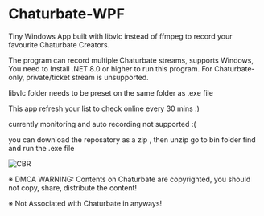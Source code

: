 # Chaturbate-WPF
Tiny Windows App built with libvlc instead of ffmpeg to record your favourite Chaturbate Creators.

The program can record multiple Chaturbate streams, supports Windows, You need to Install .NET 8.0 or higher to run this program.
For Chaturbate-only, private/ticket stream is unsupported.

libvlc folder needs to be preset on the same folder as .exe file

This app refresh your list to check online every 30 mins :)

currently monitoring and auto recording not supported :(

you can download the reposatory as a zip , then unzip go to bin folder find and run the .exe file

![CBR](https://github.com/0-XV-0/Chaturbate-WPF/assets/161754224/215f854e-6d5f-4ecf-8fcd-647eb8143890)

※ DMCA WARNING: Contents on Chaturbate are copyrighted, you should not copy, share, distribute the content!

※ Not Associated with Chaturbate in anyways!
